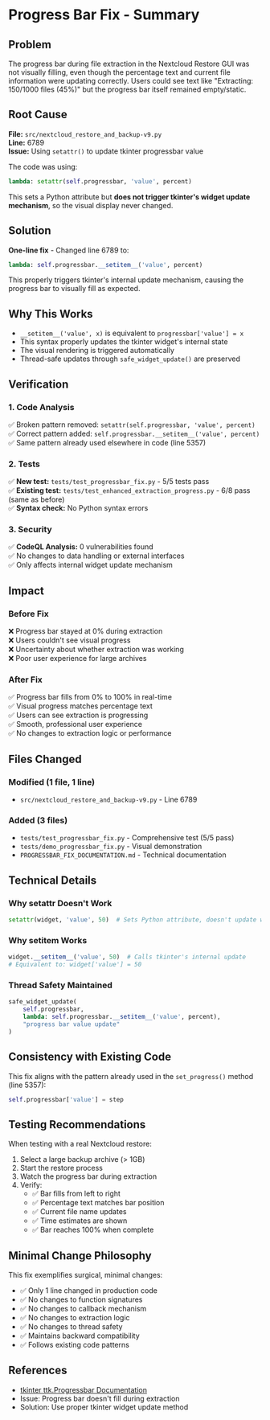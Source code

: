 # Progress Bar Fix - Summary

## Problem
The progress bar during file extraction in the Nextcloud Restore GUI was not visually filling, even though the percentage text and current file information were updating correctly. Users could see text like "Extracting: 150/1000 files (45%)" but the progress bar itself remained empty/static.

## Root Cause
**File:** `src/nextcloud_restore_and_backup-v9.py`  
**Line:** 6789  
**Issue:** Using `setattr()` to update tkinter progressbar value

The code was using:
```python
lambda: setattr(self.progressbar, 'value', percent)
```

This sets a Python attribute but **does not trigger tkinter's widget update mechanism**, so the visual display never changed.

## Solution
**One-line fix** - Changed line 6789 to:
```python
lambda: self.progressbar.__setitem__('value', percent)
```

This properly triggers tkinter's internal update mechanism, causing the progress bar to visually fill as expected.

## Why This Works
- `__setitem__('value', x)` is equivalent to `progressbar['value'] = x`
- This syntax properly updates the tkinter widget's internal state
- The visual rendering is triggered automatically
- Thread-safe updates through `safe_widget_update()` are preserved

## Verification

### 1. Code Analysis
✅ Broken pattern removed: `setattr(self.progressbar, 'value', percent)`  
✅ Correct pattern added: `self.progressbar.__setitem__('value', percent)`  
✅ Same pattern already used elsewhere in code (line 5357)

### 2. Tests
✅ **New test:** `tests/test_progressbar_fix.py` - 5/5 tests pass  
✅ **Existing test:** `tests/test_enhanced_extraction_progress.py` - 6/8 pass (same as before)  
✅ **Syntax check:** No Python syntax errors  

### 3. Security
✅ **CodeQL Analysis:** 0 vulnerabilities found  
✅ No changes to data handling or external interfaces  
✅ Only affects internal widget update mechanism  

## Impact

### Before Fix
❌ Progress bar stayed at 0% during extraction  
❌ Users couldn't see visual progress  
❌ Uncertainty about whether extraction was working  
❌ Poor user experience for large archives  

### After Fix
✅ Progress bar fills from 0% to 100% in real-time  
✅ Visual progress matches percentage text  
✅ Users can see extraction is progressing  
✅ Smooth, professional user experience  
✅ No changes to extraction logic or performance  

## Files Changed

### Modified (1 file, 1 line)
- `src/nextcloud_restore_and_backup-v9.py` - Line 6789

### Added (3 files)
- `tests/test_progressbar_fix.py` - Comprehensive test (5/5 pass)
- `tests/demo_progressbar_fix.py` - Visual demonstration
- `PROGRESSBAR_FIX_DOCUMENTATION.md` - Technical documentation

## Technical Details

### Why setattr Doesn't Work
```python
setattr(widget, 'value', 50)  # Sets Python attribute, doesn't update widget
```

### Why __setitem__ Works
```python
widget.__setitem__('value', 50)  # Calls tkinter's internal update
# Equivalent to: widget['value'] = 50
```

### Thread Safety Maintained
```python
safe_widget_update(
    self.progressbar,
    lambda: self.progressbar.__setitem__('value', percent),
    "progress bar value update"
)
```

## Consistency with Existing Code
This fix aligns with the pattern already used in the `set_progress()` method (line 5357):
```python
self.progressbar['value'] = step
```

## Testing Recommendations
When testing with a real Nextcloud restore:

1. Select a large backup archive (> 1GB)
2. Start the restore process
3. Watch the progress bar during extraction
4. Verify:
   - ✅ Bar fills from left to right
   - ✅ Percentage text matches bar position
   - ✅ Current file name updates
   - ✅ Time estimates are shown
   - ✅ Bar reaches 100% when complete

## Minimal Change Philosophy
This fix exemplifies surgical, minimal changes:
- ✅ Only 1 line changed in production code
- ✅ No changes to function signatures
- ✅ No changes to callback mechanism
- ✅ No changes to extraction logic
- ✅ No changes to thread safety
- ✅ Maintains backward compatibility
- ✅ Follows existing code patterns

## References
- [tkinter ttk.Progressbar Documentation](https://docs.python.org/3/library/tkinter.ttk.html#progressbar)
- Issue: Progress bar doesn't fill during extraction
- Solution: Use proper tkinter widget update method
